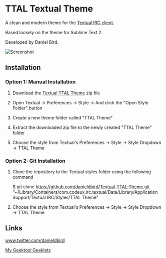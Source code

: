TTAL Textual Theme
=================================

A clean and modern theme for the <a href="http://www.codeux.com/textual/" target="_blank">Textual IRC client</a>.

Based loosely on the theme for Sublime Text 2.

Developed by Daniel Bird.

![Screenshot](https://raw.github.com/danieldbird/Textual-TTAL-Theme/master/Screen%20Shot.png)


Installation
------------

### Option 1: Manual Installation

1.  Download the [Textual TTAL Theme](https://github.com/danieldbird/Textual-TTAL-Theme/archive/master.zip) zip file

1.  Open Textual -> Preferences -> Style -> And click the "Open Style Folder" button

3.  Create a new theme folder called "TTAL Theme"

4.  Extract the downloaded zip file to the newly created "TTAL Theme" folder

5.  Choose the style from Textual's Preferences -> Style -> Style Dropdown -> TTAL Theme

### Option 2: Git Installation

1.  Clone the repository to the Textual styles folder using the following command

	$ git clone https://github.com/danieldbird/Textual-TTAL-Theme.git "~/Library/Containers/com.codeux.irc.textual/Data/Library/Application Support/Textual IRC/Styles/TTAL Theme"

2.  Choose the style from Textual's Preferences -> Style -> Style Dropdown -> TTAL Theme


Links
-----
<a href="http://www.twitter.com/danieldbird" target="_blank">www.twitter.com/danieldbird</a>

<a href="http://www.macosxtips.co.uk/geeklets/user/history/danieldbird/" target="_blank">My Geektool Geeklets</a>